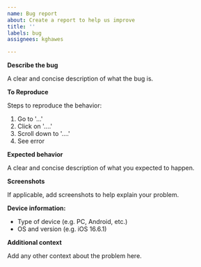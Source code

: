 ```yaml
---
name: Bug report
about: Create a report to help us improve
title: ''
labels: bug
assignees: kghawes

---
```


**Describe the bug**

A clear and concise description of what the bug is.

**To Reproduce**

Steps to reproduce the behavior:
1. Go to '...'
2. Click on '....'
3. Scroll down to '....'
4. See error

**Expected behavior**

A clear and concise description of what you expected to happen.

**Screenshots**

If applicable, add screenshots to help explain your problem.

**Device information:**

 - Type of device (e.g. PC, Android, etc.)
 - OS and version (e.g. iOS 16.6.1)

**Additional context**

Add any other context about the problem here.
